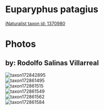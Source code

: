 
Euparyphus patagius
===================
  
[iNaturalist taxon id: 1370980](https://www.inaturalist.org/taxa/1370980)
# Photos

## by: Rodolfo Salinas Villarreal
  
![taxon172842895](https://inaturalist-open-data.s3.amazonaws.com/photos/185256327/medium.jpg)  
![taxon172861495](https://inaturalist-open-data.s3.amazonaws.com/photos/185276631/medium.jpeg)  
![taxon172861515](https://inaturalist-open-data.s3.amazonaws.com/photos/185276653/medium.jpeg)  
![taxon172861549](https://inaturalist-open-data.s3.amazonaws.com/photos/185276683/medium.jpeg)  
![taxon172861562](https://inaturalist-open-data.s3.amazonaws.com/photos/185276703/medium.jpeg)  
![taxon172861584](https://inaturalist-open-data.s3.amazonaws.com/photos/185276740/medium.jpg)